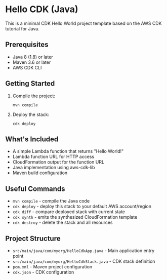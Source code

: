 # Hello CDK (Java)

This is a minimal CDK Hello World project template based on the AWS CDK tutorial for Java.

## Prerequisites

- Java 8 (1.8) or later
- Maven 3.6 or later
- AWS CDK CLI

## Getting Started

1. Compile the project:
   ```
   mvn compile
   ```

2. Deploy the stack:
   ```
   cdk deploy
   ```

## What's Included

- A simple Lambda function that returns "Hello World!"
- Lambda function URL for HTTP access
- CloudFormation output for the function URL
- Java implementation using aws-cdk-lib
- Maven build configuration

## Useful Commands

- `mvn compile` - compile the Java code
- `cdk deploy` - deploy this stack to your default AWS account/region
- `cdk diff` - compare deployed stack with current state
- `cdk synth` - emits the synthesized CloudFormation template
- `cdk destroy` - delete the stack and all resources

## Project Structure

- `src/main/java/com/myorg/HelloCdkApp.java` - Main application entry point
- `src/main/java/com/myorg/HelloCdkStack.java` - CDK stack definition
- `pom.xml` - Maven project configuration
- `cdk.json` - CDK configuration